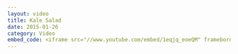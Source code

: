 ```yaml
---
layout: video
title: Kale Salad
date: 2015-01-26
category: Video
embed_code: <iframe src="//www.youtube.com/embed/1eqjq_eoeQM" frameborder="0" allowfullscreen></iframe>
---
```

